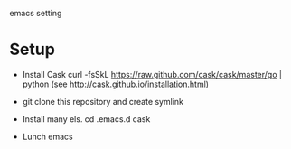 emacs setting

# Setup

- Install Cask
 curl -fsSkL https://raw.github.com/cask/cask/master/go | python
 (see http://cask.github.io/installation.html)

- git clone this repository and create symlink

- Install many els.
  cd .emacs.d
  cask
- Lunch emacs
